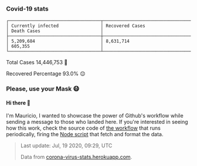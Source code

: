 
### Covid-19 stats

```
┌───────────────────────────────────┬───────────────────────────────────┬───────────────────────────────────┐
│ Currently infected                │ Recovered Cases                   │ Death Cases                       │
├───────────────────────────────────┼───────────────────────────────────┼───────────────────────────────────┤
│ 5,209,684                         │ 8,631,714                         │ 605,355                           │
└───────────────────────────────────┴───────────────────────────────────┴───────────────────────────────────┘
```

Total Cases 14,446,753 🦠

Recovered Percentage 93.0% 😌

### Please, use your Mask 😷

#### Hi there 👋
I'm Mauricio, I wanted to showcase the power of Github's workflow while sending a message to those who landed here.
If you're interested in seeing how this work, check the source code of [the workflow](https://github.com/mdottavio/mdottavio/blob/master/.github/workflows/updateReadme.yml) that runs periodically, firing
the [Node script](https://github.com/mdottavio/mdottavio/tree/covidstats) that fetch and format the data.

> Last update: Jul, 19 2020, 09:29, UTC
>
> Data from [corona-virus-stats.herokuapp.com](https://corona-virus-stats.herokuapp.com/api/v1/cases/general-stats).
